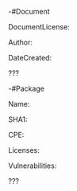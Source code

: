 -#Document 


DocumentLicense:

Author:

DateCreated:

???
  
  
  
-#Package

Name:

SHA1:

CPE:

Licenses:

Vulnerabilities:

???
